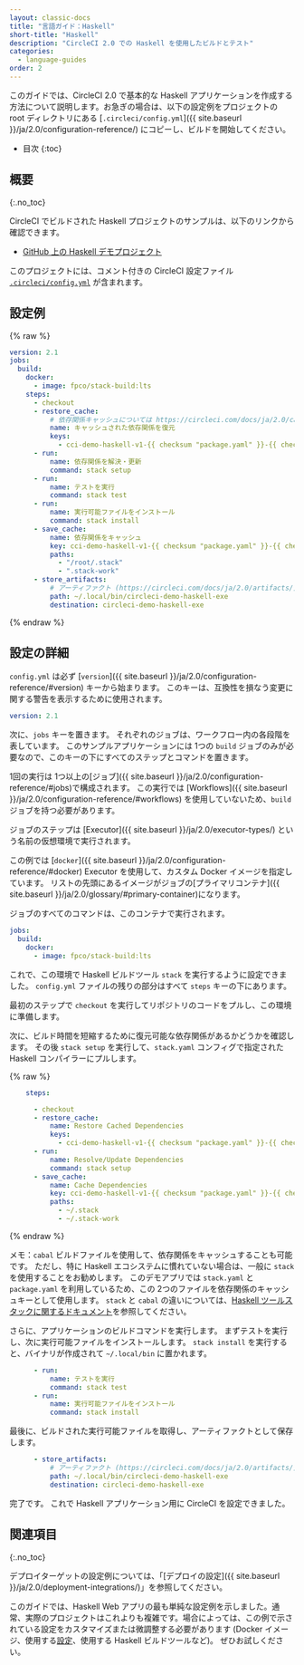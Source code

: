 ```yaml
---
layout: classic-docs
title: "言語ガイド：Haskell"
short-title: "Haskell"
description: "CircleCI 2.0 での Haskell を使用したビルドとテスト"
categories:
  - language-guides
order: 2
---
```


このガイドでは、CircleCI 2.0 で基本的な Haskell アプリケーションを作成する方法について説明します。お急ぎの場合は、以下の設定例をプロジェクトの root ディレクトリにある [`.circleci/config.yml`]({{ site.baseurl }}/ja/2.0/configuration-reference/) にコピーし、ビルドを開始してください。

- 目次
{:toc}

## 概要

{:.no_toc}

CircleCI でビルドされた Haskell プロジェクトのサンプルは、以下のリンクから確認できます。

- <a href="https://github.com/CircleCI-Public/circleci-demo-haskell"
target="_blank">GitHub 上の Haskell デモプロジェクト</a>

このプロジェクトには、コメント付きの CircleCI 設定ファイル <a href="https://github.com/CircleCI-Public/circleci-demo-haskell/blob/master/.circleci/config.yml" target="_blank"><code>.circleci/config.yml</code></a> が含まれます。

## 設定例

{% raw %}

```yaml
version: 2.1
jobs:
  build:
    docker:
      - image: fpco/stack-build:lts
    steps:
      - checkout
      - restore_cache:
          # 依存関係キャッシュについては https://circleci.com/docs/ja/2.0/caching/ をお読みください
          name: キャッシュされた依存関係を復元
          keys:
            - cci-demo-haskell-v1-{{ checksum "package.yaml" }}-{{ checksum "stack.yaml" }}
      - run:
          name: 依存関係を解決・更新
          command: stack setup
      - run:
          name: テストを実行
          command: stack test
      - run:
          name: 実行可能ファイルをインストール
          command: stack install
      - save_cache:
          name: 依存関係をキャッシュ
          key: cci-demo-haskell-v1-{{ checksum "package.yaml" }}-{{ checksum "stack.yaml" }}
          paths:
            - "/root/.stack"
            - ".stack-work"
      - store_artifacts:
          # アーティファクト (https://circleci.com/docs/ja/2.0/artifacts/) に表示するテストサマリーをアップロードします
          path: ~/.local/bin/circleci-demo-haskell-exe
          destination: circleci-demo-haskell-exe

```

{% endraw %}

## 設定の詳細

`config.yml` は必ず [`version`]({{ site.baseurl }}/ja/2.0/configuration-reference/#version) キーから始まります。 このキーは、互換性を損なう変更に関する警告を表示するために使用されます。

```yaml
version: 2.1
```

次に、`jobs` キーを置きます。 それぞれのジョブは、ワークフロー内の各段階を表しています。 このサンプルアプリケーションには 1つの `build` ジョブのみが必要なので、このキーの下にすべてのステップとコマンドを置きます。

1回の実行は 1つ以上の[ジョブ]({{ site.baseurl }}/ja/2.0/configuration-reference/#jobs)で構成されます。 この実行では [Workflows]({{ site.baseurl }}/ja/2.0/configuration-reference/#workflows) を使用していないため、`build` ジョブを持つ必要があります。

ジョブのステップは [Executor]({{ site.baseurl }}/ja/2.0/executor-types/) という名前の仮想環境で実行されます。

この例では [`docker`]({{ site.baseurl }}/ja/2.0/configuration-reference/#docker) Executor を使用して、カスタム Docker イメージを指定しています。 リストの先頭にあるイメージがジョブの[プライマリコンテナ]({{ site.baseurl }}/ja/2.0/glossary/#primary-container)になります。

ジョブのすべてのコマンドは、このコンテナで実行されます。

```yaml
jobs:
  build:
    docker:
      - image: fpco/stack-build:lts
```

これで、この環境で Haskell ビルドツール `stack` を実行するように設定できました。 `config.yml` ファイルの残りの部分はすべて `steps` キーの下にあります。

最初のステップで `checkout` を実行してリポジトリのコードをプルし、この環境に準備します。

次に、ビルド時間を短縮するために復元可能な依存関係があるかどうかを確認します。 その後 `stack setup` を実行して、`stack.yaml` コンフィグで指定された Haskell コンパイラーにプルします。

{% raw %}

```yaml
    steps:

      - checkout
      - restore_cache:
          name: Restore Cached Dependencies
          keys:
            - cci-demo-haskell-v1-{{ checksum "package.yaml" }}-{{ checksum "stack.yaml" }}
      - run:
          name: Resolve/Update Dependencies
          command: stack setup
      - save_cache:
          name: Cache Dependencies
          key: cci-demo-haskell-v1-{{ checksum "package.yaml" }}-{{ checksum "stack.yaml" }}
          paths:
            - ~/.stack
            - ~/.stack-work
```

{% endraw %}

メモ：`cabal` ビルドファイルを使用して、依存関係をキャッシュすることも可能です。 ただし、特に Haskell エコシステムに慣れていない場合は、一般に `stack` を使用することをお勧めします。 このデモアプリでは `stack.yaml` と `package.yaml` を利用しているため、この 2つのファイルを依存関係のキャッシュキーとして使用します。 `stack` と `cabal` の違いについては、[Haskell ツールスタックに関するドキュメント](https://docs.haskellstack.org/en/stable/stack_yaml_vs_cabal_package_file/)を参照してください。

さらに、アプリケーションのビルドコマンドを実行します。 まずテストを実行し、次に実行可能ファイルをインストールします。 `stack install` を実行すると、バイナリが作成されて `~/.local/bin` に置かれます。

```yaml
      - run:
          name: テストを実行
          command: stack test
      - run:
          name: 実行可能ファイルをインストール
          command: stack install
```

最後に、ビルドされた実行可能ファイルを取得し、アーティファクトとして保存します。

```yaml
      - store_artifacts:
          # アーティファクト (https://circleci.com/docs/ja/2.0/artifacts/) に表示するビルド結果をアップロードします
          path: ~/.local/bin/circleci-demo-haskell-exe
          destination: circleci-demo-haskell-exe
```

完了です。 これで Haskell アプリケーション用に CircleCI を設定できました。

## 関連項目

{:.no_toc}

デプロイターゲットの設定例については、「[デプロイの設定]({{ site.baseurl }}/ja/2.0/deployment-integrations/)」を参照してください。

このガイドでは、Haskell Web アプリの最も単純な設定例を示しました。通常、実際のプロジェクトはこれよりも複雑です。場合によっては、この例で示されている設定をカスタマイズまたは微調整する必要があります (Docker イメージ、使用する[設定](https://docs.haskellstack.org/en/v1.0.2/docker_integration/)、使用する Haskell ビルドツールなど)。 ぜひお試しください。
